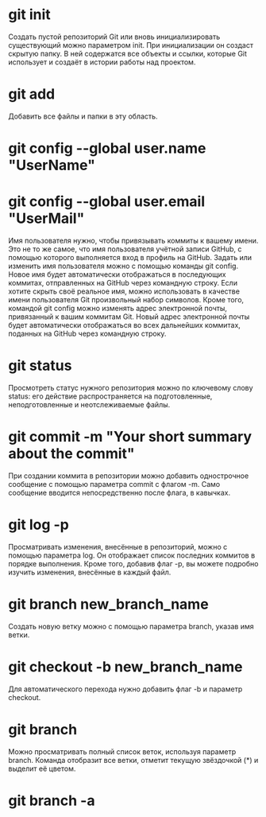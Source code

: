 # git init 
Создать пустой репозиторий Git или вновь инициализировать существующий можно параметром init. При инициализации он создаст скрытую папку. В ней содержатся все объекты и ссылки, которые Git использует и создаёт в истории работы над проектом.
# git add 
Добавить все файлы и папки в эту область.
# git config --global user.name "UserName"
# git config --global user.email "UserMail"
Имя пользователя нужно, чтобы привязывать коммиты к вашему имени. Это не то же самое, что имя пользователя учётной записи GitHub, с помощью которого выполняется вход в профиль на GitHub. Задать или изменить имя пользователя можно с помощью команды git config. Новое имя будет автоматически отображаться в последующих коммитах, отправленных на GitHub через командную строку. Если хотите скрыть своё реальное имя, можно использовать в качестве имени пользователя Git произвольный набор символов.
Кроме того, командой git config можно изменять адрес электронной почты, привязанный к вашим коммитам Git. Новый адрес электронной почты будет автоматически отображаться во всех дальнейших коммитах, поданных на GitHub через командную строку.
# git status 
Просмотреть статус нужного репозитория можно по ключевому слову status: его действие распространяется на подготовленные, неподготовленные и неотслеживаемые файлы. 
# git commit -m "Your short summary about the commit" 
При создании коммита в репозитории можно добавить однострочное сообщение с помощью параметра commit с флагом -m. Само сообщение вводится непосредственно после флага, в кавычках. 
# git log -p 
Просматривать изменения, внесённые в репозиторий, можно с помощью параметра log. Он отображает список последних коммитов в порядке выполнения. Кроме того, добавив флаг -p, вы можете подробно изучить изменения, внесённые в каждый файл. 
# git branch new_branch_name
Создать новую ветку можно с помощью параметра branch, указав имя ветки.
# git checkout -b new_branch_name
 Для автоматического перехода нужно добавить флаг -b и параметр checkout.
 # git branch
 Можно просматривать полный список веток, используя параметр branch. Команда отобразит все ветки, отметит текущую звёздочкой (*) и выделит её цветом.
 # git branch -a
 